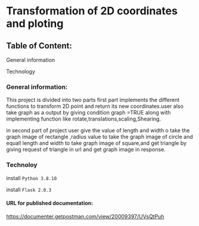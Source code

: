 # Transformation of 2D coordinates and ploting
## Table of Content:

General information

Technology

### General information:
This project is divided into two parts 
first part implements the different functions to transform 2D point and return 
its new coordinates.user also take graph as a output by giving condition graph =TRUE  along with implementing function like rotate,translations,scaling,Shearing.


in second part of project user give the value of length and width o take the graph image of rectangle ,radius value 
to take the graph image of circle and  equall length and width to take graph image of square,and get triangle by giving request of triangle in url and get graph image in response.

 ### Technoloy

install ```Python 3.8.10```

install ```Flask 2.0.3```

#### URL for published documentation:
https://documenter.getpostman.com/view/20009397/UVsQtPuh





